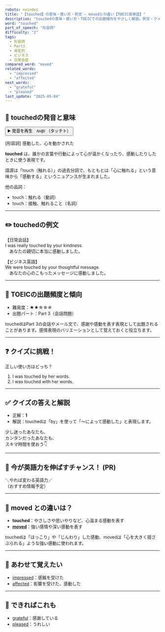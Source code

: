 ```yaml
---
robots: noindex
title: "【touched】の意味・使い方・例文 ― movedとの違い【TOEIC英単語】"
description: "touchedの意味・使い方・TOEICでの出題傾向をやさしく解説。例文・クイズ付きでmovedとの違いもわかりやすく学べます。"
word: "touched"
part_of_speech: "形容詞"
difficulty: "2"
tags:
  - 形容詞
  - Part3
  - 肯定的
  - ビジネス
  - 日常会話
compared_word: "moved"
related_words:
  - "impressed"
  - "affected"
next_words:
  - "grateful"
  - "pleased"
last_update: "2025-05-04"
---
```


## 🔰 touchedの発音と意味

<button class="play-audio" onclick="playTTS('touched')">
  <span class="play-audio-main">
    ▶️ 発音を再生　/tʌtʃt/
  </span>
  <span class="play-audio-sub">
    （タッチト）
  </span>
</button>

[形容詞] 感動した、心を動かされた

**touched** は、誰かの言葉や行動によって心が温かくなったり、感動したりしたときに使う表現です。

語源は「touch（触れる）」の過去分詞で、もともとは「心に触れる」という意味から「感動する」というニュアンスが生まれました。

他の品詞：  
- touch：触れる（動詞）
- touch：接触、触れること（名詞）

---

## ✏️ touchedの例文

【日常会話】  
I was really touched by your kindness.  
　あなたの親切に本当に感動しました。

【ビジネス英語】  
We were touched by your thoughtful message.  
　あなたの心のこもったメッセージに感動しました。

---

## 🎯 TOEICの出題頻度と傾向

- 難易度：★★☆☆☆
- 出題パート：Part 3（会話問題）

touchedはPart 3の会話やメール文で、感謝や感動を表す表現として出題されることがあります。感情表現のバリエーションとして覚えておくと役立ちます。

---

## ❓ クイズに挑戦！

正しい使い方はどっち？

1. I was touched by her words.  
2. I was touched with her words.

---

## ✅ クイズの答えと解説

- 正解：**1**
- 解説：touchedは「by」を使って「～によって感動した」と表現します。

少し迷ったあなたも、  
カンタンだったあなたも、  
スキマ時間を使おう👇️

---

## 🚀 今が英語力を伸ばすチャンス！ (PR)

<div class="info-center">
＼やれば変わる英語力／<br>  
（おすすめ情報予定）
</div>

---

## 🤔  moved との違いは？

- **touched**：やさしさや思いやりなど、心温まる感動を表す
- **[moved](/word/moved)**：強い感情や深い感動を表す

touchedは「ほっこり」や「じんわり」した感動、movedは「心を大きく揺さぶられる」ような強い感動に使われます。

---

## 🧩 あわせて覚えたい

- [impressed](/word/impressed)：感銘を受けた
- [affected](/word/affected)：影響を受けた、感動した

---

## 📖 できればこれも

- [grateful](/word/grateful)：感謝している
- [pleased](/word/pleased)：うれしい

<!-- cvid: aid17_bid28 -->
